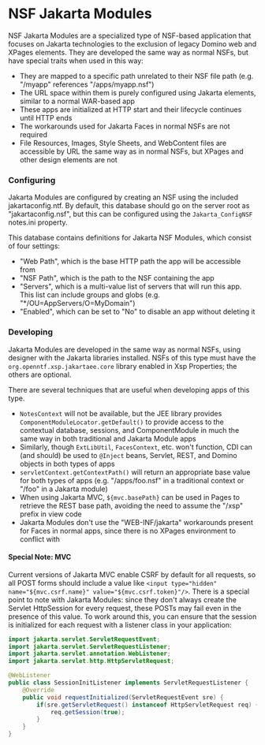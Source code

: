# NSF Jakarta Modules

NSF Jakarta Modules are a specialized type of NSF-based application that focuses on Jakarta technologies to the exclusion of legacy Domino web and XPages elements. They are developed the same way as normal NSFs, but have special traits when used in this way:

- They are mapped to a specific path unrelated to their NSF file path (e.g. "/myapp" references "/apps/myapp.nsf")
- The URL space within them is purely configured using Jakarta elements, similar to a normal WAR-based app
- These apps are initialized at HTTP start and their lifecycle continues until HTTP ends
- The workarounds used for Jakarta Faces in normal NSFs are not required
- File Resources, Images, Style Sheets, and WebContent files are accessible by URL the same way as in normal NSFs, but XPages and other design elements are not

### Configuring

Jakarta Modules are configured by creating an NSF using the included jakartaconfig.ntf. By default, this database should go on the server root as "jakartaconfig.nsf", but this can be configured using the `Jakarta_ConfigNSF` notes.ini property.

This database contains definitions for Jakarta NSF Modules, which consist of four settings:

- "Web Path", which is the base HTTP path the app will be accessible from
- "NSF Path", which is the path to the NSF containing the app
- "Servers", which is a multi-value list of servers that will run this app. This list can include groups and globs (e.g. "*/OU=AppServers/O=MyDomain")
- "Enabled", which can be set to "No" to disable an app without deleting it

### Developing

Jakarta Modules are developed in the same way as normal NSFs, using designer with the Jakarta libraries installed. NSFs of this type must have the `org.openntf.xsp.jakartaee.core` library enabled in Xsp Properties; the others are optional.

There are several techniques that are useful when developing apps of this type.

- `NotesContext` will not be available, but the JEE library provides `ComponentModuleLocator.getDefault()` to provide access to the contextual database, sessions, and ComponentModule in much the same way in both traditional and Jakarta Module apps
- Similarly, though `ExtLibUtil`, `FacesContext`, etc. won't function, CDI can (and should) be used to `@Inject` beans, Servlet, REST, and Domino objects in both types of apps
- `servletContext.getContextPath()` will return an appropriate base value for both types of apps (e.g. "/apps/foo.nsf" in a traditional context or "/foo" in a Jakarta module)
- When using Jakarta MVC, `${mvc.basePath}` can be used in Pages to retrieve the REST base path, avoiding the need to assume the "/xsp" prefix in view code
- Jakarta Modules don't use the "WEB-INF/jakarta" workarounds present for Faces in normal apps, since there is no XPages environment to conflict with

#### Special Note: MVC

Current versions of Jakarta MVC enable CSRF by default for all requests, so all POST forms should include a value like `<input type="hidden" name="${mvc.csrf.name}" value="${mvc.csrf.token}"/>`. There is a special point to note with Jakarta Modules: since they don't always create the Servlet HttpSession for every request, these POSTs may fail even in the presence of this value. To work around this, you can ensure that the session is initialized for each request with a listener class in your application:

```java
import jakarta.servlet.ServletRequestEvent;
import jakarta.servlet.ServletRequestListener;
import jakarta.servlet.annotation.WebListener;
import jakarta.servlet.http.HttpServletRequest;

@WebListener
public class SessionInitListener implements ServletRequestListener {
	@Override
	public void requestInitialized(ServletRequestEvent sre) {
		if(sre.getServletRequest() instanceof HttpServletRequest req) {
			req.getSession(true);
		}
	}
}
```